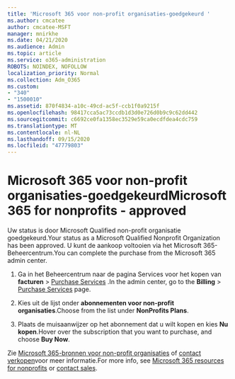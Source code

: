 ```yaml
---
title: 'Microsoft 365 voor non-profit organisaties-goedgekeurd '
ms.author: cmcatee
author: cmcatee-MSFT
manager: mnirkhe
ms.date: 04/21/2020
ms.audience: Admin
ms.topic: article
ms.service: o365-administration
ROBOTS: NOINDEX, NOFOLLOW
localization_priority: Normal
ms.collection: Adm_O365
ms.custom:
- "340"
- "1500010"
ms.assetid: 870f4834-a10c-49cd-ac5f-ccb1f0a9215f
ms.openlocfilehash: 98417cca5ac73ccdb1d3d0e726d0b9c9c62dd442
ms.sourcegitcommit: c6692ce0fa1358ec3529e59ca0ecdfdea4cdc759
ms.translationtype: MT
ms.contentlocale: nl-NL
ms.lasthandoff: 09/15/2020
ms.locfileid: "47779803"
---
```

# <a name="microsoft-365-for-nonprofits---approved"></a><span data-ttu-id="f9b3d-102">Microsoft 365 voor non-profit organisaties-goedgekeurd</span><span class="sxs-lookup"><span data-stu-id="f9b3d-102">Microsoft 365 for nonprofits - approved</span></span>

<span data-ttu-id="f9b3d-103">Uw status is door Microsoft Qualified non-profit organisatie goedgekeurd.</span><span class="sxs-lookup"><span data-stu-id="f9b3d-103">Your status as a Microsoft Qualified Nonprofit Organization has been approved.</span></span> <span data-ttu-id="f9b3d-104">U kunt de aankoop voltooien via het Microsoft 365-Beheercentrum.</span><span class="sxs-lookup"><span data-stu-id="f9b3d-104">You can complete the purchase from the Microsoft 365 admin center.</span></span>

1. <span data-ttu-id="f9b3d-105">Ga in het Beheercentrum naar de pagina Services voor het kopen van **facturen** \> [Purchase Services](https://go.microsoft.com/fwlink/p/?linkid=868433) .</span><span class="sxs-lookup"><span data-stu-id="f9b3d-105">In the admin center, go to the **Billing** \> [Purchase Services](https://go.microsoft.com/fwlink/p/?linkid=868433) page.</span></span>

2. <span data-ttu-id="f9b3d-106">Kies uit de lijst onder **abonnementen voor non-profit organisaties**.</span><span class="sxs-lookup"><span data-stu-id="f9b3d-106">Choose from the list under **NonProfits Plans**.</span></span>

3. <span data-ttu-id="f9b3d-107">Plaats de muisaanwijzer op het abonnement dat u wilt kopen en kies **Nu kopen**.</span><span class="sxs-lookup"><span data-stu-id="f9b3d-107">Hover over the subscription that you want to purchase, and choose **Buy Now**.</span></span>

<span data-ttu-id="f9b3d-108">Zie [Microsoft 365-bronnen voor non-profit organisaties](https://www.microsoft.com/nonprofits/microsoft-365) of [contact verkopen](https://www.microsoft.com/nonprofits/contact-us)voor meer informatie.</span><span class="sxs-lookup"><span data-stu-id="f9b3d-108">For more info, see [Microsoft 365 resources for nonprofits](https://www.microsoft.com/nonprofits/microsoft-365) or [contact sales](https://www.microsoft.com/nonprofits/contact-us).</span></span>
